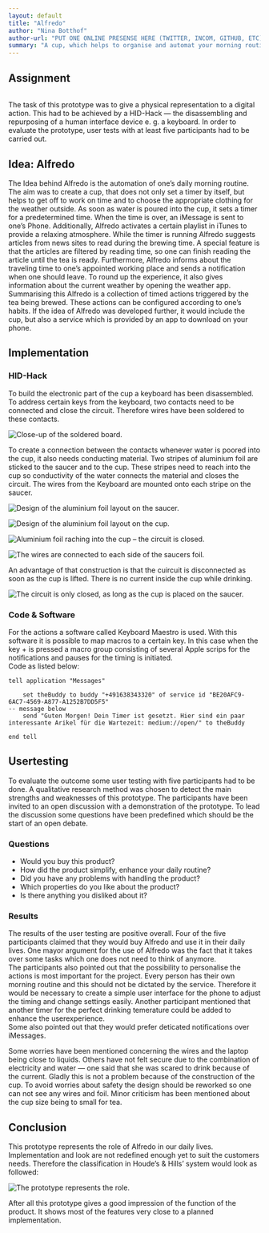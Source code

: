 ```yaml
---
layout: default
title: "Alfredo"
author: "Nina Botthof"
author-url: "PUT ONE ONLINE PRESENSE HERE (TWITTER, INCOM, GITHUB, ETC)"
summary: "A cup, which helps to organise and automat your morning routine."
---
```




## Assignment

###### 

The task of this prototype was to give a physical representation to a digital action. This had to be achieved by a HID-Hack — the disassembling and repurposing of a human interface device e. g. a keyboard. In order to evaluate the prototype, user tests with at least five participants had to be carried out.



## Idea: Alfredo



The Idea behind Alfredo is the automation of one’s daily morning routine. The aim was to create a cup, that does not only set a timer by itself, but helps to get off to work on time and to choose the appropriate clothing for the weather outside.
As soon as water is poured into the cup, it sets a timer for a predetermined time. When the time is over, an iMessage is sent to one’s Phone. Additionally, Alfredo activates a certain playlist in iTunes to provide a relaxing atmosphere. While the timer is running Alfredo suggests articles from news sites to read during the brewing time. A special feature is that the articles are filtered by reading time, so one can finish reading the article until the tea is ready.
Furthermore, Alfredo informs about the traveling time to one’s appointed working place and sends a notification when one should leave. To round up the experience, it also gives information about the current weather by opening the weather app.
Summarising this Alfredo is a collection of timed actions triggered by the tea being brewed. These actions can be configured according to one’s habits. If the idea of Alfredo was developed further, it would include the cup, but also a service which is provided by an app to download on your phone.



## Implementation



### HID-Hack

To build the electronic part of the cup a keyboard has been disassembled. To address certain keys from the keyboard, two contacts need to be connected and close the circuit. Therefore wires have been soldered to these contacts.

![Close-up of the soldered board.](images/board.jpg "Close-up of the soldered board.")



To create a connection between the contacts whenever water is poored into the cup, it also needs conducting material. Two stripes of aluminium foil are sticked to the saucer and to the cup. These stripes need to reach into the cup so conductivity of the water connects the material and closes the circuit. The wires from the Keyboard are mounted onto each stripe on the saucer. 

![Design of the aluminium foil layout on the saucer.](images/saucer.jpg "Design of the aluminium foil layout on the saucer.")

![Design of the aluminium foil layout on the cup.](images/cup-bottom.jpg "Design of the aluminium foil layout on the cup.")

![Aluminium foil raching into the cup – the circuit is closed.](images/cup-foil.jpg "Aluminium foil raching into the cup, the circuit is closed.")

![The wires are connected to each side of the saucers foil.](images/closeup-wire.jpg "The wires are connected to each side of the saucers foil.")



An advantage of that construction is that the cuircuit is disconnected as soon as the cup is lifted. There is no current inside the cup while drinking.

![The circuit is only closed, as long as the cup is placed on the saucer.](images/closeup-foil.jpg "The circuit is only closed, as long as the cup is placed on the saucer.")



### Code & Software

For the actions a software called Keyboard Maestro is used. With this software it is possible to map macros to a certain key. In this case when the key + is pressed a macro group consisting of several Apple scrips for the notifications and pauses for the timing is initiated.  
Code as listed below:

```apple script
tell application "Messages"

	set theBuddy to buddy "+491638343320" of service id "BE20AFC9-6AC7-4569-A877-A1252B7DD5F5"
-- message below
	send "Guten Morgen! Dein Timer ist gesetzt. Hier sind ein paar interessante Arikel für die Wartezeit: medium://open/" to theBuddy

end tell
```



## Usertesting

To evaluate the outcome some user testing with five participants had to be done. A qualitative research method was chosen to detect the main strengths and weaknesses of this prototype. The participants have been invited to an open discussion with a demonstration of the prototype. To lead the discussion some questions have been predefined which should be the start of an open debate.



### Questions

- Would you buy this product?
- How did the product simplify, enhance your daily routine?
- Did you have any problems with handling the product?
- Which properties do you like about the product?
- Is there anything you disliked about it?



### Results

The results of the user testing are positive overall.
Four of the five participants claimed that they would buy Alfredo and use it in their daily lives. One mayor argument for the use of Alfredo was the fact that it takes over some tasks which one does not need to think of anymore.  
The participants also pointed out that the possibility to personalise the actions is most important for the project. Every person has their own morning routine and this should not be dictated by the service. Therefore it would be necessary to create a simple user interface for the phone to adjust the timing and change settings easily.
Another participant mentioned that another timer for the perfect drinking temerature could be added to enhance the userexperience.  
Some also pointed out that they would prefer deticated notifications over iMessages.

Some worries have been mentioned concerning the wires and the laptop being close to liquids. Others have not felt secure due to the combination of electricity and water — one said that she was scared to drink because of the current. Gladly this is not a problem because of the construction of the cup. To avoid worries about safety the design should be reworked so one can not see any wires and foil. Minor criticism has been mentioned about the cup size being to small for tea. 



## Conclusion

This prototype represents the role of Alfredo in our daily lives. Implementation and look are not redefined enough yet to suit the customers needs. Therefore the classification in Houde’s & Hills’ system would look as followed:

![The prototype represents the role.](images/system.png)

After all this prototype gives a good impression of the function of the product. It shows most of the features very close to a planned implementation. 